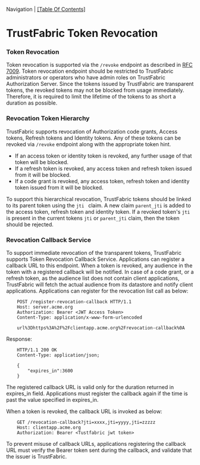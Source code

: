 Navigation | [[Table Of Contents]](README.md#navigating-the-documentation)

TrustFabric Token Revocation
============================

### Token Revocation

Token revocation is supported via the `/revoke` endpoint as described in [RFC 7009](https://tools.ietf.org/html/rfc7009).  Token revocation endpoint should be restricted to TrustFabric administrators or operators who have admin roles on TrustFabric Authorization Server. Since the tokens issued by TrustFabric are transparent tokens, the revoked tokens may not be blocked from usage immediately. Therefore, it is required to limit the lifetime of the tokens to as short a duration as possible. 

### Revocation Token Hierarchy

TrustFabric supports revocation of Authorization code grants, Access tokens, Refresh tokens and Identity tokens. Any of these tokens can be revoked via  `/revoke` endpoint along with the appropriate token hint. 

* If an access token or identity token is revoked, any further usage of that token will be blocked. 
* If a refresh token is revoked, any access token and refresh token issued from it will be blocked. 
* If a code grant is revoked, any access token, refresh token and identity token issued from it will be blocked. 

To support this hierarchical revocation, TrustFabric tokens should be linked to its parent token using the `jti
` claim. A new claim `parent_jti` is added to the access token, refresh token and identity token. If a revoked token's
 `jti` is present in the current tokens `jti` or `parent_jti` claim, then the token should be rejected. 

### Revocation Callback Service

To support immediate revocation of the transparent tokens, TrustFabric supports Token Revocation Callback Service. Applications can register a  callback URL to this endpoint. When a token is revoked, any audience in the token with a registered callback will be notified.  In case of a code grant, or a refresh token, as the audience list does not contain client applications, TrustFabric will fetch the actual audience from its datastore and notify client applications. Applications can register for the revocation list call as below:

```http
    POST /register-revocation-callback HTTP/1.1
    Host: server.acme.org
    Authorization: Bearer <JWT Access Token>
    Content-Type: application/x-www-form-urlencoded

    url%3Dhttps%3A%2F%2Fclientapp.acme.org%2Frevocation-callback%0A
```

Response:

```http
    HTTP/1.1 200 OK
    Content-Type: application/json;

    {
        "expires_in":3600
    }
```

The registered callback URL is valid only for the duration returned in expires_in field. Applications must register the callback again if the time is past the value specified in expires_in.

When a token is revoked, the callback URL is invoked as below:

```http
    GET /revocation-callback?jti=xxxx,jti=yyyy,jti=zzzzz
    Host: clientapp.acme.org
    Authorization: Bearer <Tustfabric jwt token>
```

To prevent misuse of callback URLs, applications registering the callback URL must verify the Bearer token sent 
during the callback, and validate that the issuer is TrustFabric.



